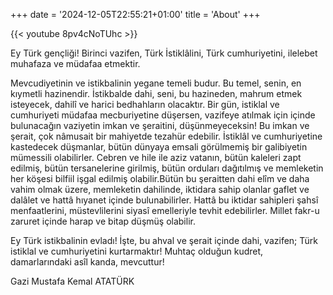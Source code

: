 +++
date = '2024-12-05T22:55:21+01:00'
title = 'About'
+++


{{< youtube 8pv4cNoTUhc >}}



Ey Türk gençliği!
Birinci vazifen, Türk İstiklâlini, Türk cumhuriyetini, ilelebet muhafaza ve müdafaa etmektir.

Mevcudiyetinin ve istikbalinin yegane temeli budur. Bu temel, senin, en kıymetli hazinendir. İstikbalde dahi, seni, bu hazineden, mahrum etmek isteyecek, dahilî ve harici bedhahların olacaktır.
Bir gün, istiklal ve cumhuriyeti müdafaa mecburiyetine düşersen, vazifeye atılmak için içinde bulunacağın vaziyetin imkan ve şeraitini, düşünmeyeceksin! Bu imkan ve şerait, çok nâmusait bir mahiyetde tezahür edebilir. İstiklâl ve cumhuriyetine kastedecek düşmanlar, bütün dünyaya emsali görülmemiş bir galibiyetin mümessili olabilirler. Cebren ve hile ile aziz vatanın, bütün kaleleri zapt edilmiş, bütün tersanelerine girilmiş, bütün orduları dağıtılmış ve memleketin her köşesi bilfiil işgal edilmiş olabilir.Bütün bu şeraitten dahi elîm ve daha vahim olmak üzere, memleketin dahilinde, iktidara sahip olanlar gaflet ve dalâlet ve hattâ hıyanet içinde bulunabilirler. Hattâ bu iktidar sahipleri şahsî menfaatlerini, müstevlilerini siyasî emelleriyle tevhit edebilirler. Millet fakr-u zaruret içinde harap ve bitap düşmüş olabilir.

Ey Türk istikbalinin evladı! İşte, bu ahval ve şerait içinde dahi, vazifen;
Türk istiklal ve cumhuriyetini kurtarmaktır! Muhtaç olduğun kudret, damarlarındaki asîl kanda, mevcuttur!

Gazi Mustafa Kemal ATATÜRK